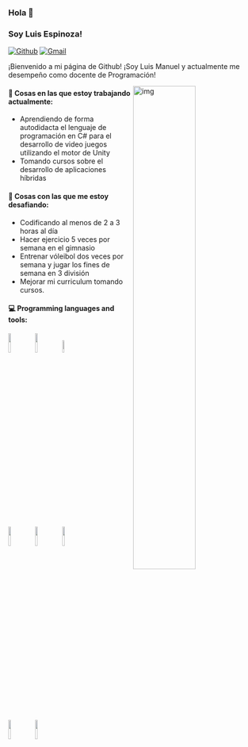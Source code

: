 ### Hola 👋 
### Soy Luis Espinoza!

[![Github](https://img.shields.io/badge/-Github-000?style=flat&logo=Github&logoColor=white)](https://github.com/lespinoza5636)
[![Gmail](https://img.shields.io/badge/-Gmail-c14438?style=flat&logo=Gmail&logoColor=white)](mailto:luis.manuel.espinoza.estrada@gmail.com)

¡Bienvenido a mi página de Github! ¡Soy Luis Manuel y actualmente me desempeño como docente de Programación! 

<img align="right" alt="img" src="https://avatars.githubusercontent.com/u/57044028?v=4" width="50%" height="auto" />


#### 🌱 Cosas en las que estoy trabajando actualmente: 
- Aprendiendo de forma autodidacta el lenguaje de programación en C# para el desarrollo de video juegos utilizando el motor de Unity
- Tomando cursos sobre el desarrollo de aplicaciones híbridas

#### :muscle: Cosas con las que me estoy desafiando:
- Codificando al menos de 2 a 3 horas al día
- Hacer ejercicio 5 veces por semana en el gimnasio
- Entrenar vóleibol dos veces por semana y jugar los fines de semana en 3 división
- Mejorar mi curriculum tomando cursos.

#### :computer: Programming languages and tools: 
<p>
<code><img width="10%" src="https://www.vectorlogo.zone/logos/java/java-ar21.svg"></code>
<code><img width="10%" src="https://www.vectorlogo.zone/logos/javascript/javascript-horizontal.svg"></code>
<code><img width="8%" src="https://www.vectorlogo.zone/logos/ionicframework/ionicframework-ar21.svg"></code>
<br />
<code><img width="10%" src="https://www.vectorlogo.zone/logos/php/php-ar21.svg"></code>
<code><img width="10%" src="https://www.vectorlogo.zone/logos/mysql/mysql-ar21.svg"></code>
<code><img width="10%" src="https://www.vectorlogo.zone/logos/unity3d/unity3d-ar21.svg"></code>
<br />
<code><img width="10%" src="https://www.vectorlogo.zone/logos/git-scm/git-scm-ar21.svg"></code>
  <code><img width="10%" src="https://www.vectorlogo.zone/logos/nodejs/nodejs-ar21.svg"></code>
</p>
